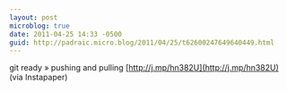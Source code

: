 ```yaml
---
layout: post
microblog: true
date: 2011-04-25 14:33 -0500
guid: http://padraic.micro.blog/2011/04/25/t62600247649640449.html
---
```

git ready » pushing and pulling [http://j.mp/hn382U](http://j.mp/hn382U) (via Instapaper)
